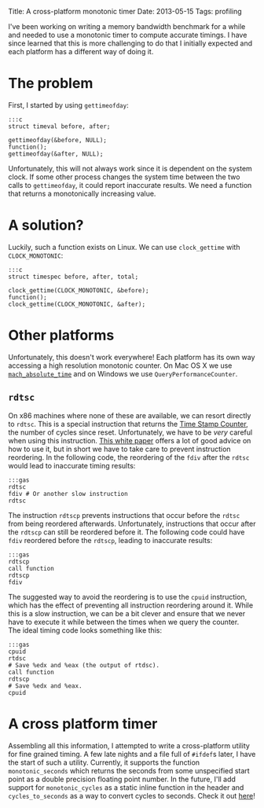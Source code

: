 Title: A cross-platform monotonic timer
Date: 2013-05-15
Tags: profiling

I've been working on writing a memory bandwidth benchmark for a while and
needed to use a monotonic timer to compute accurate timings. I have since
learned that this is more challenging to do that I initially expected and each
platform has a different way of doing it.

# The problem #

First, I started by using `gettimeofday`:

~~~
:::c
struct timeval before, after;

gettimeofday(&before, NULL);
function();
gettimeofday(&after, NULL);
~~~

Unfortunately, this will not always work since it is dependent on the system clock. If some other process changes the system time between the two calls to `gettimeofday`, it could report inaccurate results. We need a function that returns a monotonically increasing value.

# A solution? #

Luckily, such a function exists on Linux. We can use `clock_gettime` with `CLOCK_MONOTONIC`:

~~~
:::c
struct timespec before, after, total;

clock_gettime(CLOCK_MONOTONIC, &before);
function();
clock_gettime(CLOCK_MONOTONIC, &after);
~~~
# Other platforms #

Unfortunately, this doesn't work everywhere! Each platform has its own way accessing a high resolution monotonic counter. On Mac OS X we use [`mach_absolute_time`](https://developer.apple.com/library/mac/#qa/qa1398/_index.html) and on Windows we use `QueryPerformanceCounter`. 

## `rdtsc` ##
On x86 machines where none of these are available, we can resort directly to `rdtsc`. This is a special instruction that returns the [Time Stamp Counter](https://en.wikipedia.org/wiki/Time_Stamp_Counter), the number of cycles since reset. Unfortunately, we have to be *very* careful when using this instruction. [This white paper](http://download.intel.com/embedded/software/IA/324264.pdf) offers a lot of good advice on how to use it, but in short we have to take care to prevent instruction reordering. In the following code, the reordering of the `fdiv` after the `rdtsc` would lead to inaccurate timing results:

~~~
:::gas
rdtsc
fdiv # Or another slow instruction
rdtsc
~~~

The instruction `rdtscp` prevents instructions that occur before the `rdtsc` from being reordered afterwards. Unfortunately, instructions that occur after the `rdtscp` can still be reordered before it. The following code could have `fdiv` reordered before the `rdtscp`, leading to inaccurate results:

~~~
:::gas
rdtscp
call function
rdtscp
fdiv
~~~

The suggested way to avoid the reordering is to use the `cpuid` instruction, which has the effect of preventing all instruction reordering around it. While this is a slow instruction, we can be a bit clever and ensure that we never have to execute it while between the times when we query the counter.  
The ideal timing code looks something like this:

~~~
:::gas
cpuid
rtdsc
# Save %edx and %eax (the output of rtdsc).
call function
rdtscp
# Save %edx and %eax.
cpuid
~~~

# A cross platform timer #
Assembling all this information, I attempted to write a cross-platform utility for fine grained timing. A few late nights and a file full of `#ifdef`s later, I have the start of such a utility. Currently, it supports the function `monotonic_seconds` which returns the seconds from some unspecified start point as a double precision floating point number. In the future, I'll add support for `monotonic_cycles` as a static inline function in the header and `cycles_to_seconds` as a way to convert cycles to seconds. Check it out [here](https://github.com/awreece/monotonic_timer/blob/master/monotonic_timer.c)!